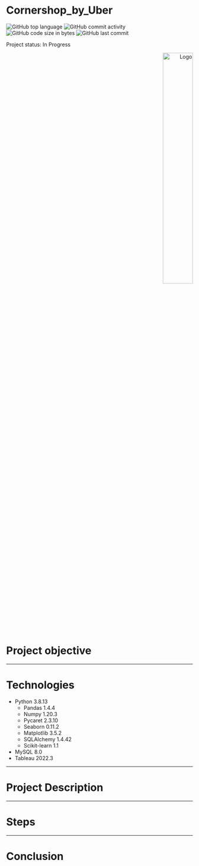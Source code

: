 # Cornershop_by_Uber
 
![GitHub top language](https://img.shields.io/github/languages/top/hbatistuzzo/Cornershop_by_Uber)
![GitHub commit activity](https://img.shields.io/github/commit-activity/m/hbatistuzzo/Cornershop_by_Uber)
![GitHub code size in bytes](https://img.shields.io/github/languages/code-size/hbatistuzzo/Cornershop_by_Uber)
![GitHub last commit](https://img.shields.io/github/last-commit/hbatistuzzo/Cornershop_by_Uber)

Project status: In Progress
<p align="right"><img src="https://coursereport-production.imgix.net/uploads/school/logo/84/original/logo-ironhack-blue.png?w=200&h=200&dpr=1&q=7" width="40%" alt="Logo"></p>

# Project objective

---

# Technologies

- Python 3.8.13
	- Pandas 1.4.4
	- Numpy 1.20.3
	- Pycaret 2.3.10
	- Seaborn 0.11.2
	- Matplotlib 3.5.2
	- SQLAlchemy 1.4.42
	- Scikit-learn 1.1
- MySQL 8.0
- Tableau 2022.3

---

# Project Description

---

# Steps

---

# Conclusion